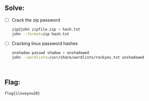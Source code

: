 ## Solve:

- [ ] Crack the zip password 
  ```bash
  zip2john zipfile.zip > hash.txt
  john --format=zip hash.txt
  ```

- [ ] Cracking linux password hashes
  ```bash
  unshadow passwd shadow > unshadowed
  john --wordlists=/usr/share/wordlists/rockyou.txt unshadowed
  ```

<br/>

## Flag:
`flag{iloveyou20}`
